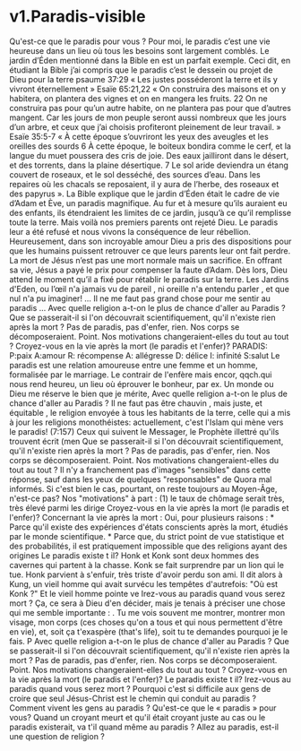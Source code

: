 # v1.Paradis-visible
Qu'est-ce que le paradis pour vous ? Pour moi, le paradis c’est une vie heureuse dans un lieu où tous les besoins sont largement comblés. Le jardin d’Éden mentionné dans la Bible en est un parfait exemple.  Ceci dit, en étudiant la Bible j’ai compris que le paradis c’est le dessein ou projet de Dieu pour la terre  psaume 37:29 « Les justes posséderont la terre et ils y vivront éternellement » Esaïe 65:21,22 « On construira des maisons et on y habitera, on plantera des vignes et on en mangera les fruits. 22 On ne construira pas pour qu’un autre habite, on ne plantera pas pour que d’autres mangent. Car les jours de mon peuple seront aussi nombreux que les jours d’un arbre, et ceux que j’ai choisis profiteront pleinement de leur travail. » Esaïe 35:5-7 « À cette époque s’ouvriront les yeux des aveugles et les oreilles des sourds 6 À cette époque, le boiteux bondira comme le cerf, et la langue du muet poussera des cris de joie. Des eaux jailliront dans le désert, et des torrents, dans la plaine désertique. 7 Le sol aride deviendra un étang couvert de roseaux, et le sol desséché, des sources d’eau. Dans les repaires où les chacals se reposaient, il y aura de l’herbe, des roseaux et des papyrus ». La Bible explique que le jardin d’Éden était le cadre de vie d’Adam et Ève, un paradis magnifique. Au fur et à mesure qu’ils auraient eu des enfants, ils étendraient les limites de ce jardin, jusqu’à ce qu’il remplisse toute la terre.  Mais voilà nos premiers parents ont rejeté Dieu. Le paradis leur a été refusé et nous vivons la conséquence de leur rébellion.  Heureusement, dans son incroyable amour Dieu a pris des dispositions pour que les humains puissent retrouver ce que leurs parents leur ont fait perdre. La mort de Jésus n’est pas une mort normale mais un sacrifice. En offrant sa vie, Jésus a payé le prix pour compenser la faute d’Adam. Dès lors, Dieu attend le moment qu’il a fixé pour rétablir le paradis sur la terre.  Les Jardins d'Eden, ou l’œil n'a jamais vu de pareil , ni oreille n'a entendu parler , et que nul n'a pu imaginer!     … Il ne me faut pas grand chose pour me sentir au paradis …  Avec quelle religion a-t-on le plus de chance d'aller au Paradis ? Que se passerait-il si l'on découvrait scientifiquement, qu'il n'existe rien après la mort ? Pas de paradis, pas d'enfer, rien. Nos corps se décomposeraient. Point. Nos motivations changeraient-elles du tout au tout ? Croyez-vous en la vie après la mort (le paradis et l'enfer)? PARADIS:  P:paix  A:amour  R: récompense  A: allégresse  D: délice  I: infinité  S:salut  Le paradis est une relation amoureuse entre une femme et un homme, formalisée par le marriage.  Le contrair de l'enfère mais encor, qqch.qui nous rend heureu, un lieu où éprouver le bonheur, par ex.  Un monde ou Dieu me réserve le bien que je mérite,  Avec quelle religion a-t-on le plus de chance d'aller au Paradis ? Il ne faut pas être chauvin , mais juste, et équitable , le religion envoyée à tous les habitants de la terre, celle qui a mis à jour les religions monothéistes: actuellement, c'est l'Islam qui mène vers le paradis! (7:157) Ceux qui suivent le Messager, le Prophète illettré qu'ils trouvent écrit (men Que se passerait-il si l'on découvrait scientifiquement, qu'il n'existe rien après la mort ? Pas de paradis, pas d'enfer, rien. Nos corps se décomposeraient. Point. Nos motivations changeraient-elles du tout au tout ? Il n'y a franchement pas d'images "sensibles" dans cette réponse, sauf dans les yeux de quelques "responsables" de Quora mal informés. Si c'est bien le cas, pourtant, on reste toujours au Moyen-Âge, n'est-ce pas? Nos "motivations" à part : (1) le taux de chômage serait très, très élevé parmi les dirige Croyez-vous en la vie après la mort (le paradis et l'enfer)? Concernant la vie après la mort : Oui, pour plusieurs raisons : * Parce qu'il existe des expériences d'états conscients après la mort, étudiés par le monde scientifique. * Parce que, du strict point de vue statistique et des probabilités, il est pratiquement impossible que des religions ayant des origines Le paradis existe t il? Honk et Konk sont deux hommes des cavernes qui partent à la chasse. Konk se fait surprendre par un lion qui le tue. Honk parvient à s'enfuir, très triste d'avoir perdu son ami. Il dit alors à Kung, un vieil homme qui avait survécu les tempêtes d'autrefois: "Où est Konk ?" Et le vieil homme pointe ve Irez-vous au paradis quand vous serez mort ? Ça, ce sera à Dieu d'en décider, mais je tenais à préciser une chose qui me semble importante : . Tu me vois souvent me montrer, montrer mon visage, mon corps (ces choses qu'on a tous et qui nous permettent d'être en vie), et, soit ça t'exaspère (that's life), soit tu te demandes pourquoi je le fais. P Avec quelle religion a-t-on le plus de chance d'aller au Paradis ? Que se passerait-il si l'on découvrait scientifiquement, qu'il n'existe rien après la mort ? Pas de paradis, pas d'enfer, rien. Nos corps se décomposeraient. Point. Nos motivations changeraient-elles du tout au tout ? Croyez-vous en la vie après la mort (le paradis et l'enfer)? Le paradis existe t il? Irez-vous au paradis quand vous serez mort ? Pourquoi c'est si difficile aux gens de croire que seul Jésus-Christ est le chemin qui conduit au paradis ? Comment vivent les gens au paradis ? Qu'est-ce que le « paradis » pour vous? Quand un croyant meurt et qu'il était croyant juste au cas ou le paradis existerait, va t'il quand même au paradis ? Allez au paradis, est-il une question de religion ?
